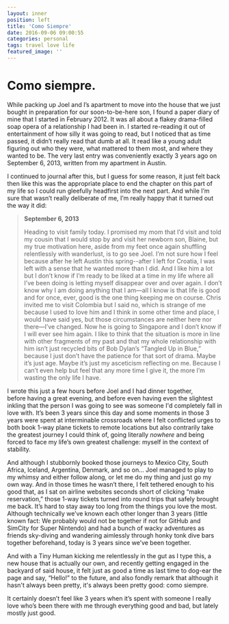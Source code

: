 ```yaml
---
layout: inner
position: left
title: 'Como Siempre'
date: 2016-09-06 09:00:55
categories: personal
tags: travel love life
featured_image: ''
---
```


# Como siempre.

While packing up Joel and I’s apartment to move into the house that we just bought in preparation for our soon-to-be-here son, I found a paper diary of mine that I started in February 2012. It was all about a flakey drama-filled soap opera of a relationship I had been in. I started re-reading it out of entertainment of how silly it was going to read, but I noticed that as time passed, it didn’t really read that dumb at all. It read like a young adult figuring out who they were, what mattered to them most, and where they wanted to be. The very last entry was conveniently exactly 3 years ago on September 6, 2013, written from my apartment in Austin.

I continued to journal after this, but I guess for some reason, it just felt back then like this was the appropriate place to end the chapter on this part of my life so I could run gleefully headfirst into the next part. And while I’m sure that wasn’t really deliberate of me, I’m really happy that it turned out the way it did:

> **September 6, 2013**
>
> Heading to visit family today. I promised my mom that I’d visit and told my cousin that I would stop by and visit her newborn son, Blaine, but my true motivation here, aside from my feet once again shuffling relentlessly with wanderlust, is to go see Joel.
> I’m not sure how I feel because after he left Austin this spring--after I left for Croatia, I was left with a sense that he wanted more than I did. And I like him a lot but I don’t know if I’m ready to be liked at a time in my life where all I’ve been doing is letting myself disappear over and over again. I don’t know why I am doing anything that I am—all I know is that life is good and for once, ever, good is the one thing keeping me on course.
> Chris invited me to visit Colombia but I said no, which is strange of me because I used to love him and I think in some other time and place, I would have said yes, but those circumstances are neither here nor there—I’ve changed. Now he is going to Singapore and I don’t know if I will ever see him again. I like to think that the situation is more in line with other fragments of my past and that my whole relationship with him isn’t just recycled bits of Bob Dylan’s “Tangled Up in Blue,” because I just don’t have the patience for that sort of drama.
> Maybe it’s just age. Maybe it’s just my asceticism reflecting on me. Because I can’t even help but feel that any more time I give it, the more I’m wasting the only life I have.

I wrote this just a few hours before Joel and I had dinner together, before having a great evening, and before even having even the slightest inkling that the person I was going to see was someone I'd completely fall in love with. It’s been 3 years since this day and some moments in those 3 years were spent at interminable crossroads where I felt conflicted urges to both book 1-way plane tickets to remote locations but also contrarily take the greatest journey I could think of, going literally _nowhere_ and being forced to face my life’s own greatest challenge: myself in the context of stability.

And although I stubbornly booked those journeys to Mexico City, South Africa, Iceland, Argentina, Denmark, and so on… Joel managed to play to my whimsy and either follow along, or let me do my thing and just go my own way. And in those times he wasn’t there, I felt tethered enough to his good that, as I sat on airline websites seconds short of clicking “make reservation,” those 1-way tickets turned into round trips that safely brought me back. It’s hard to stay away too long from the things you love the most. Although technically we’ve known each other longer than 3 years (little known fact: We probably would not be together if not for GitHub and SimCity for Super Nintendo) and had a bunch of wacky adventures as friends sky-diving and wandering aimlessly through honky tonk dive bars together beforehand, today is 3 years since we’ve been together.

And with a Tiny Human kicking me relentlessly in the gut as I type this, a new house that is actually our own, and recently getting engaged in the backyard of said house, it felt just as good a time as last time to dog-ear the page and say, “Hello!” to the future, and also fondly remark that although it hasn't always been pretty, it's always been pretty good: como siempre.

It certainly doesn’t feel like 3 years when it’s spent with someone I really love who’s been there with me through everything good and bad, but lately mostly just good.
